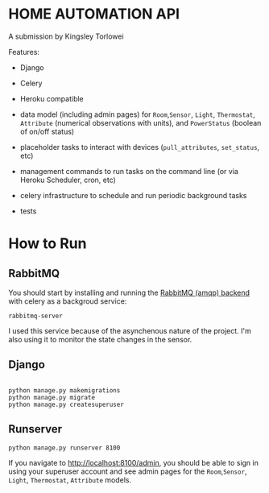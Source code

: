 ﻿# HOME AUTOMATION API

A submission by Kingsley Torlowei


Features:

* Django
* Celery
* Heroku compatible

* data model (including admin pages) for `Room`,`Sensor`, `Light`, `Thermostat`,  `Attribute` (numerical observations with units), and `PowerStatus` (boolean  of on/off status)

* placeholder tasks to interact with devices (`pull_attributes`, `set_status`, etc)
* management commands to run tasks on the command line (or via Heroku Scheduler, cron, etc)

* celery infrastructure to schedule and run periodic background tasks

* tests

# How to Run 
## RabbitMQ
You should start by installing and running the [RabbitMQ (amqp) backend]([https://www.rabbitmq.com/download.html](https://www.rabbitmq.com/download.html)) with celery as a backgroud service:
``` 
rabbitmq-server
```
 I used this service because of the asynchenous nature of the project. I'm also using it to monitor the state changes in the sensor.
 
 ## Django 
 ```
 
python manage.py makemigrations
python manage.py migrate
python manage.py createsuperuser
 ```
## Runserver
```
python manage.py runserver 8100
```
If you navigate to [http://localhost:8100/admin](http://localhost:8100/admin), you should be able to sign in using your superuser account and see admin pages for the `Room`,`Sensor`, `Light`, `Thermostat`,  `Attribute` models.
